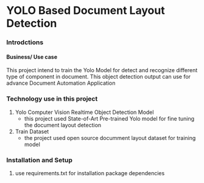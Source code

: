# YOLO Based Document Layout Detection


### Introdctions
#### Business/ Use case 

This project intend to train the Yolo Model for detect and recognize different type of component in document. This object detection output can use for advance Document Automation Application


### Technology use in this project
1. Yolo Computer Vision Realtime Object Detection Model
    - this project used State-of-Art Pre-trained Yolo model for fine tuning the document layout detection 
2. Train Dataset
    - the project used open source documment layout dataset for training model


### Installation and Setup
1. use requirements.txt for installation package dependencies



